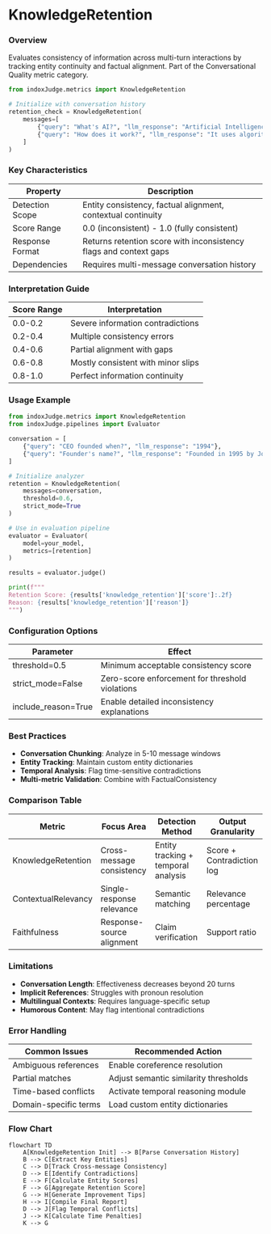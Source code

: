 # KnowledgeRetention

### Overview

Evaluates consistency of information across multi-turn interactions by tracking entity continuity and factual alignment. Part of the Conversational Quality metric category.

```python
from indoxJudge.metrics import KnowledgeRetention

# Initialize with conversation history
retention_check = KnowledgeRetention(
    messages=[
        {"query": "What's AI?", "llm_response": "Artificial Intelligence..."},
        {"query": "How does it work?", "llm_response": "It uses algorithms..."}
    ]
)
```

### Key Characteristics

| Property        | Description                                                       |
| --------------- | ----------------------------------------------------------------- |
| Detection Scope | Entity consistency, factual alignment, contextual continuity      |
| Score Range     | 0.0 (inconsistent) - 1.0 (fully consistent)                       |
| Response Format | Returns retention score with inconsistency flags and context gaps |
| Dependencies    | Requires multi-message conversation history                       |

### Interpretation Guide

| Score Range | Interpretation                     |
| ----------- | ---------------------------------- |
| 0.0-0.2     | Severe information contradictions  |
| 0.2-0.4     | Multiple consistency errors        |
| 0.4-0.6     | Partial alignment with gaps        |
| 0.6-0.8     | Mostly consistent with minor slips |
| 0.8-1.0     | Perfect information continuity     |

### Usage Example

```python
from indoxJudge.metrics import KnowledgeRetention
from indoxJudge.pipelines import Evaluator

conversation = [
    {"query": "CEO founded when?", "llm_response": "1994"},
    {"query": "Founder's name?", "llm_response": "Founded in 1995 by John"}
]

# Initialize analyzer
retention = KnowledgeRetention(
    messages=conversation,
    threshold=0.6,
    strict_mode=True
)

# Use in evaluation pipeline
evaluator = Evaluator(
    model=your_model,
    metrics=[retention]
)

results = evaluator.judge()

print(f"""
Retention Score: {results['knowledge_retention']['score']:.2f}
Reason: {results['knowledge_retention']['reason']}
""")
```

### Configuration Options

| Parameter           | Effect                                          |
| ------------------- | ----------------------------------------------- |
| threshold=0.5       | Minimum acceptable consistency score            |
| strict_mode=False   | Zero-score enforcement for threshold violations |
| include_reason=True | Enable detailed inconsistency explanations      |

### Best Practices

- **Conversation Chunking**: Analyze in 5-10 message windows
- **Entity Tracking**: Maintain custom entity dictionaries
- **Temporal Analysis**: Flag time-sensitive contradictions
- **Multi-metric Validation**: Combine with FactualConsistency

### Comparison Table

| Metric              | Focus Area                | Detection Method                    | Output Granularity        |
| ------------------- | ------------------------- | ----------------------------------- | ------------------------- |
| KnowledgeRetention  | Cross-message consistency | Entity tracking + temporal analysis | Score + Contradiction log |
| ContextualRelevancy | Single-response relevance | Semantic matching                   | Relevance percentage      |
| Faithfulness        | Response-source alignment | Claim verification                  | Support ratio             |

### Limitations

- **Conversation Length**: Effectiveness decreases beyond 20 turns
- **Implicit References**: Struggles with pronoun resolution
- **Multilingual Contexts**: Requires language-specific setup
- **Humorous Content**: May flag intentional contradictions

### Error Handling

| Common Issues         | Recommended Action                    |
| --------------------- | ------------------------------------- |
| Ambiguous references  | Enable coreference resolution         |
| Partial matches       | Adjust semantic similarity thresholds |
| Time-based conflicts  | Activate temporal reasoning module    |
| Domain-specific terms | Load custom entity dictionaries       |

### Flow Chart

```mermaid
flowchart TD
    A[KnowledgeRetention Init] --> B[Parse Conversation History]
    B --> C[Extract Key Entities]
    C --> D[Track Cross-message Consistency]
    D --> E[Identify Contradictions]
    E --> F[Calculate Entity Scores]
    F --> G[Aggregate Retention Score]
    G --> H[Generate Improvement Tips]
    H --> I[Compile Final Report]
    D --> J[Flag Temporal Conflicts]
    J --> K[Calculate Time Penalties]
    K --> G
```
